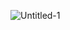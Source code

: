 ![Untitled-1](https://github.com/AmilaThushara/spotify-Ui/assets/80099554/273a53ac-ab04-4133-9107-5f2ed2982fc6)
